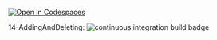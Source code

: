 [![Open in Codespaces](https://classroom.github.com/assets/launch-codespace-f4981d0f882b2a3f0472912d15f9806d57e124e0fc890972558857b51b24a6f9.svg)](https://classroom.github.com/open-in-codespaces?assignment_repo_id=9789475)

14-AddingAndDeleting: ![continuous integration build badge](https://github.com/uvic-seng321/a3---getting-started-with-ci-chloezacharias-uvic/actions/workflows/npm-gulp.yml/badge.svg?branch=14-AddingAndDeleting)
